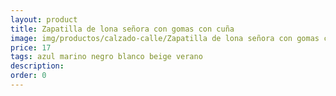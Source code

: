 ```yaml
---
layout: product
title: Zapatilla de lona señora con gomas con cuña  
image: img/productos/calzado-calle/Zapatilla de lona señora con gomas con cuña  =17=azul marino negro blanco beige verano.webp
price: 17
tags: azul marino negro blanco beige verano
description: 
order: 0
---
```

